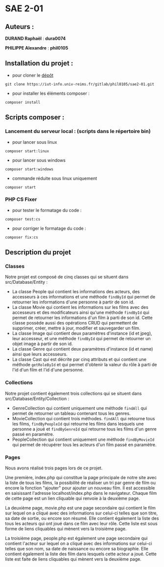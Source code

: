 # SAE 2-01

## Auteurs :

__DURAND Raphaël__ : __dura0074__

__PHILIPPE Alexandre__ : __phil0105__

## Installation du projet :

* pour cloner le [dépôt](https://iut-info.univ-reims.fr/gitlab/phil0105/sae2-01.git)
```
git clone https://iut-info.univ-reims.fr/gitlab/phil0105/sae2-01.git
```

* pour installer les éléments composer :
```
composer install
```

## Scripts composer :

### Lancement du serveur local : (scripts dans le répertoire bin)

* pour lancer sous linux
```
composer start:linux
```

* pour lancer sous windows
```
composer start:windows
```

* commande réduite sous linux uniquement
```
composer start
```

### PHP CS Fixer

* pour tester le formatage du code : 
```
composer test:cs
```

* pour corriger le formatage du code :
```
composer fix:cs
```

## Description du projet

### Classes 
Notre projet est composé de cinq classes qui se situent dans src/Database/Entity :

* La classe People qui contient les informations des acteurs, des accesseurs à ces informations et une méthode ``findById`` qui permet de retourner les informations d'une personne à partir de son id.
* La classe Movie qui contient les informations sur les films avec des accesseurs et des modificateurs ainsi qu'une méthode ``findById`` qui permet de retourner les informations d'un film à parti de son id. Cette classe possède aussi des opérations CRUD qui permettent de supprimer, créer, mettre à jour, modifier et sauvegarder un film.
* La classe Image qui contient deux paramètres d'instance (id et jpeg), leur accesseur, et une méthode ``findById`` qui permet de retourner un objet image à partir de son id.
* La classe Genre qui contient deux paramètres d'instance (id et name) ainsi que leurs accesseurs.
* La classe Cast qui est décrite par cinq attributs et qui contient une méthode ``getRoleById`` et qui permet d'obtenir la valeur du rôle à parti de l'id d'un film et l'id d'une personne.

### Collections
Notre projet contient également trois collections qui se situent dans src/Database/Entity/Collection :

* GenreCollection qui contient uniquement une méthode ``findAll`` qui permet de retourner un tableau contenant tous les genres. 
* MovieCollection qui contient trois méthodes. ``findAll`` qui retourne tous les films, ``findByPeopleId`` qui retourne les films dans lesquels une personne a joué et ``findByGenreId`` qui retourne tous les films d'un genre passé en paramètre.
* PeopleCollection qui contient uniquement une méthode ``findByMovieId`` qui permet de récupérer tous les acteurs d'un film passé en paramètre.

### Pages
Nous avons réalisé trois pages lors de ce projet. 


Une première, index.php qui constitue la page principale de notre site avec la liste de tous les films, la possibilité de réaliser un tri par genre de film
ou encore la fonction "ajouter" pour ajouter un nouveau film. Il est accessible en saisissant l'adresse localhost/index.php dans le navigateur. Chaque film de cette page
est un lien cliquable qui renvoie à la deuxième page.

La deuxième page, movie.php est une page secondaire qui contient le film sur lequel on a cliqué avec des informations sur celui-ci telles que
son titre, sa date de sortie, ou encore son résumé. Elle contient également la liste des tous les acteurs qui ont joué dans ce film avec leur rôle. Cette liste
est sous forme de liens cliquables qui mènent vers la troisième page.

La troisième page, people.php est également une page secondaire qui contient l'acteur sur lequel on a cliqué avec des informations sur celui-ci telles que son nom, sa date de naissance ou encore sa biographie.
Elle contient également la liste des film dans lesquels cette acteur a joué. Cette liste est faite de liens cliquables qui mènent vers la deuxième page.
